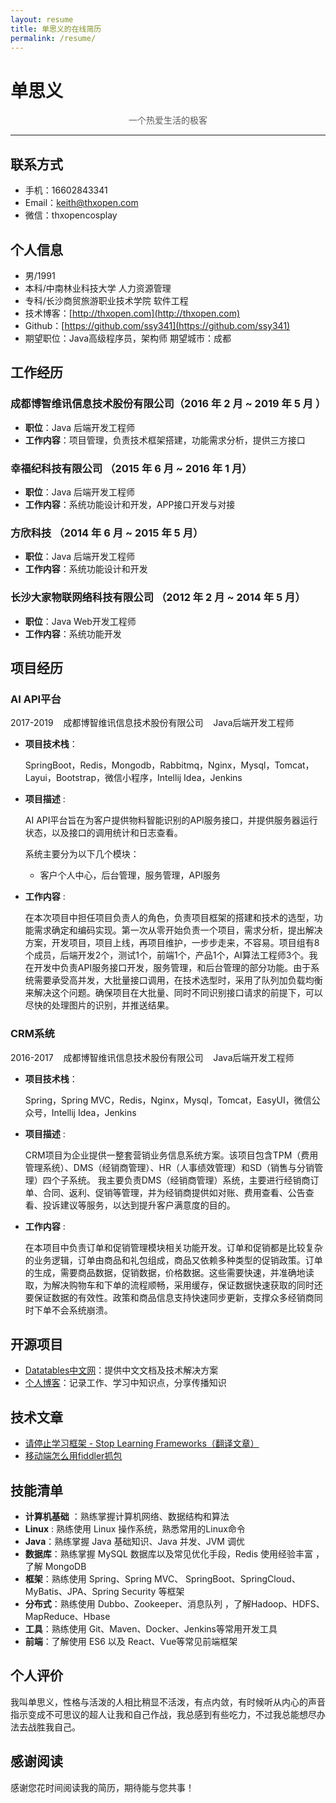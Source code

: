 ```yaml
---
layout: resume
title: 单思义的在线简历
permalink: /resume/
---
```


# 单思义

<p style="text-align:center;color:rgb(93,93,93)">一个热爱生活的极客 </p>

---

## 联系方式

- 手机：16602843341
- Email：keith@thxopen.com
- 微信：thxopencosplay

## 个人信息

- 男/1991
- 本科/中南林业科技大学 人力资源管理
- 专科/长沙商贸旅游职业技术学院 软件工程
- 技术博客：[http://thxopen.com](http://thxopen.com)
- Github：[https://github.com/ssy341](https://github.com/ssy341) 
- 期望职位：Java高级程序员，架构师     期望城市：成都

## 工作经历

### 成都博智维讯信息技术股份有限公司（2016 年 2 月 ~ 2019 年 5 月 ）

- **职位**：Java 后端开发工程师
- **工作内容**：项目管理，负责技术框架搭建，功能需求分析，提供三方接口

### 幸福纪科技有限公司 （2015 年 6 月 ~ 2016 年 1 月）

- **职位**：Java 后端开发工程师
- **工作内容**：系统功能设计和开发，APP接口开发与对接

### 方欣科技 （2014 年 6 月 ~ 2015 年 5 月）

- **职位**：Java 后端开发工程师
- **工作内容**：系统功能设计和开发

### 长沙大家物联网络科技有限公司 （2012 年 2 月 ~ 2014 年 5 月）

- **职位**：Java Web开发工程师
- **工作内容**：系统功能开发


## 项目经历

### AI API平台

2017-2019&nbsp;&nbsp;&nbsp;&nbsp;成都博智维讯信息技术股份有限公司&nbsp;&nbsp;&nbsp;&nbsp;Java后端开发工程师

- **项目技术栈**：

    SpringBoot，Redis，Mongodb，Rabbitmq，Nginx，Mysql，Tomcat，Layui，Bootstrap，微信小程序，Intellij Idea，Jenkins

- **项目描述** : 

    AI API平台旨在为客户提供物料智能识别的API服务接口，并提供服务器运行状态，以及接口的调用统计和日志查看。
    
    系统主要分为以下几个模块：
    - 客户个人中心，后台管理，服务管理，API服务

- **工作内容** :

    在本次项目中担任项目负责人的角色，负责项目框架的搭建和技术的选型，功能需求确定和编码实现。第一次从零开始负责一个项目，需求分析，提出解决方案，开发项目，项目上线，再项目维护，一步步走来，不容易。项目组有8个成员，后端开发2个，测试1个，前端1个，产品1个，AI算法工程师3个。我在开发中负责API服务接口开发，服务管理，和后台管理的部分功能。由于系统需要承受高并发，大批量接口调用，在技术选型时，采用了队列加负载均衡来解决这个问题。确保项目在大批量、同时不同识别接口请求的前提下，可以尽快的处理图片的识别，并推送结果。

### CRM系统

2016-2017&nbsp;&nbsp;&nbsp;&nbsp;成都博智维讯信息技术股份有限公司&nbsp;&nbsp;&nbsp;&nbsp;Java后端开发工程师


- **项目技术栈**：

    Spring，Spring MVC，Redis，Nginx，Mysql，Tomcat，EasyUI，微信公众号，Intellij Idea，Jenkins

- **项目描述** : 

    CRM项目为企业提供一整套营销业务信息系统方案。该项目包含TPM（费用管理系统）、DMS（经销商管理）、HR（人事绩效管理）和SD（销售与分销管理）四个子系统。
    我主要负责DMS（经销商管理）系统，主要进行经销商订单、合同、返利、促销等管理，并为经销商提供如对账、费用查看、公告查看、投诉建议等服务，以达到提升客户满意度的目的。

- **工作内容** :

    在本项目中负责订单和促销管理模块相关功能开发。订单和促销都是比较复杂的业务逻辑，订单由商品和礼包组成，商品又依赖多种类型的促销政策。订单的生成，需要商品数据，促销数据，价格数据。这些需要快速，并准确地读取，为解决购物车和下单的流程顺畅，采用缓存，保证数据快速获取的同时还要保证数据的有效性。政策和商品信息支持快速同步更新，支撑众多经销商同时下单不会系统崩溃。


## 开源项目

- [Datatables中文网](http://datatables.club)：提供中文文档及技术解决方案
- [个人博客](http://thxopen.com)：记录工作、学习中知识点，分享传播知识

## 技术文章

- [请停止学习框架 - Stop Learning Frameworks（翻译文章）](http://thxopen.com/life/2019/05/14/stop-learning-frameworks.html)
- [移动端怎么用fiddler抓包](http://thxopen.com/tools/2020/07/03/use-fiddler-get-phone-app-http-request.html)


## 技能清单

- **计算机基础** ：熟练掌握计算机网络、数据结构和算法
- **Linux** : 熟练使用 Linux 操作系统，熟悉常用的Linux命令
- **Java**：熟练掌握 Java 基础知识、Java 并发、JVM 调优
- **数据库**：熟练掌握 MySQL 数据库以及常见优化手段，Redis 使用经验丰富 ，了解 MongoDB
- **框架**：熟练使用 Spring、Spring MVC、 SpringBoot、SpringCloud、MyBatis、JPA、Spring Security 等框架
- **分布式**：熟练使用 Dubbo、Zookeeper、消息队列 ，了解Hadoop、HDFS、MapReduce、Hbase
- **工具**：熟练使用 Git、Maven、Docker、Jenkins等常用开发工具
- **前端**：了解使用 ES6 以及 React、Vue等常见前端框架

## 个人评价

我叫单思义，性格与活泼的人相比稍显不活泼，有点内敛，有时候听从内心的声音指示变成不可思议的超人让我和自己作战，我总感到有些吃力，不过我总能想尽办法去战胜我自己。

## 感谢阅读

感谢您花时间阅读我的简历，期待能与您共事！